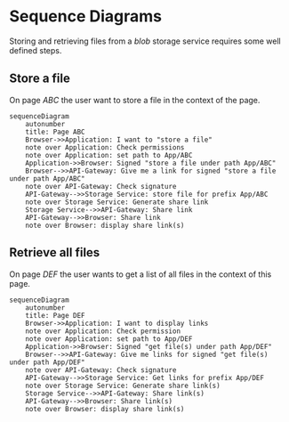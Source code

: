 # Sequence Diagrams

Storing and retrieving files from a *blob* storage service requires some well defined steps.

## Store a file

On page *ABC* the user want to store a file in the context of the page.

```mermaid
sequenceDiagram
    autonumber
    title: Page ABC
    Browser->>Application: I want to "store a file"
    note over Application: Check permissions
    note over Application: set path to App/ABC
    Application->>Browser: Signed "store a file under path App/ABC"
    Browser-->>API-Gateway: Give me a link for signed "store a file under path App/ABC"
    note over API-Gateway: Check signature
    API-Gateway-->>Storage Service: store file for prefix App/ABC
    note over Storage Service: Generate share link
    Storage Service-->>API-Gateway: Share link
    API-Gateway-->>Browser: Share link
    note over Browser: display share link(s)
```

## Retrieve all files

On page *DEF* the user wants to get a list of all files in the context of this page.

```mermaid
sequenceDiagram
    autonumber
    title: Page DEF
    Browser->>Application: I want to display links
    note over Application: Check permission
    note over Application: set path to App/DEF
    Application->>Browser: Signed "get file(s) under path App/DEF"
    Browser-->>API-Gateway: Give me links for signed "get file(s) under path App/DEF"
    note over API-Gateway: Check signature
    API-Gateway-->>Storage Service: Get links for prefix App/DEF
    note over Storage Service: Generate share link(s)
    Storage Service-->>API-Gateway: Share link(s)
    API-Gateway-->>Browser: Share link(s)
    note over Browser: display share link(s)
```
